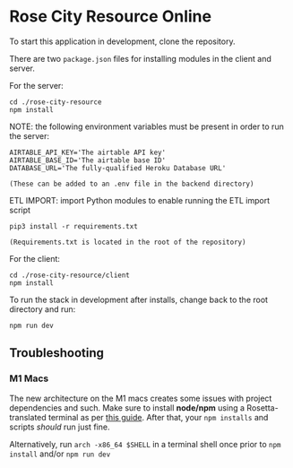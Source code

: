 # Rose City Resource Online

To start this application in development, clone the repository.

There are two `package.json` files for installing modules in the client and server.

For the server:

```
cd ./rose-city-resource
npm install
```

NOTE: the following environment variables must be present in order to run the server:

```
AIRTABLE_API_KEY='The airtable API key'
AIRTABLE_BASE_ID='The airtable base ID'
DATABASE_URL='The fully-qualified Heroku Database URL'

(These can be added to an .env file in the backend directory)
```

ETL IMPORT: import Python modules to enable running the ETL import script

```
pip3 install -r requirements.txt

(Requirements.txt is located in the root of the repository)
```

For the client:

```
cd ./rose-city-resource/client
npm install
```

To run the stack in development after installs, change back to the root directory and run:

```
npm run dev
```

## Troubleshooting

### M1 Macs

The new architecture on the M1 macs creates some issues with project dependencies and such. Make sure to install **node/npm** using a Rosetta-translated terminal as per [this guide](https://dev.to/courier/tips-and-tricks-to-setup-your-apple-m1-for-development-547g). After that, your `npm installs` and scripts *should* run just fine.

Alternatively, run `arch -x86_64 $SHELL` in a terminal shell once prior to `npm install` and/or `npm run dev`